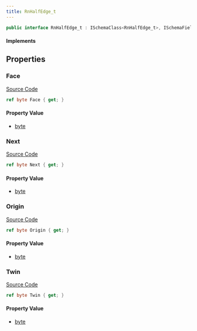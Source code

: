 ```yaml
---
title: RnHalfEdge_t
---
```


```csharp
public interface RnHalfEdge_t : ISchemaClass<RnHalfEdge_t>, ISchemaField, ISchemaClass, INativeHandle
```

#### Implements

## Properties

### Face

[Source Code](https://github.com/swiftly-solution/swiftlys2/blob/beta/managed/src/SwiftlyS2.Generated/Schemas/Interfaces/RnHalfEdge_t.cs#L22)

```csharp
ref byte Face { get; }
```

#### Property Value

- [byte](https://learn.microsoft.com/dotnet/api/system.byte)

### Next

[Source Code](https://github.com/swiftly-solution/swiftlys2/blob/beta/managed/src/SwiftlyS2.Generated/Schemas/Interfaces/RnHalfEdge_t.cs#L16)

```csharp
ref byte Next { get; }
```

#### Property Value

- [byte](https://learn.microsoft.com/dotnet/api/system.byte)

### Origin

[Source Code](https://github.com/swiftly-solution/swiftlys2/blob/beta/managed/src/SwiftlyS2.Generated/Schemas/Interfaces/RnHalfEdge_t.cs#L20)

```csharp
ref byte Origin { get; }
```

#### Property Value

- [byte](https://learn.microsoft.com/dotnet/api/system.byte)

### Twin

[Source Code](https://github.com/swiftly-solution/swiftlys2/blob/beta/managed/src/SwiftlyS2.Generated/Schemas/Interfaces/RnHalfEdge_t.cs#L18)

```csharp
ref byte Twin { get; }
```

#### Property Value

- [byte](https://learn.microsoft.com/dotnet/api/system.byte)

